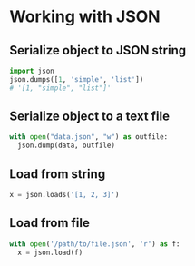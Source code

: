 # Working with JSON

## Serialize object to JSON string

```py
import json
json.dumps([1, 'simple', 'list'])
# '[1, "simple", "list"]'
```

## Serialize object to a text file

```py
with open("data.json", "w") as outfile:
  json.dump(data, outfile)
```

## Load from string

```py
x = json.loads('[1, 2, 3]')
```

## Load from file

```py
with open('/path/to/file.json', 'r') as f:
  x = json.load(f)
```
